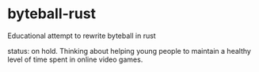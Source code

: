 # byteball-rust
Educational attempt to rewrite byteball in rust

status: on hold. Thinking about helping young people to maintain a healthy level of time spent in online video games.
